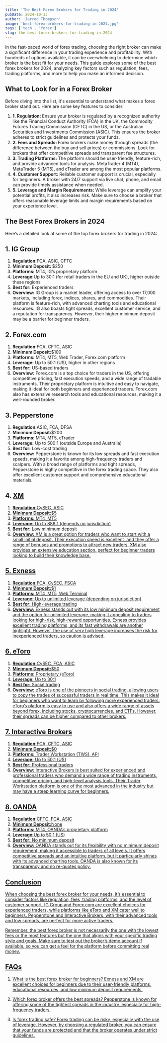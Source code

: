 ```yaml
---
title: 'The Best Forex Brokers for Trading in 2024'
pubDate: 2024-10-13
author: 'Jarrod Thompson'
image: 'best-forex-brokers-for-trading-in-2024.jpg'
tags: ['tech', 'forex']
slug: the-best-forex-brokers-for-trading-in-2024
---
```


In the fast-paced world of forex trading, choosing the right broker can make a significant difference in your trading experience and profitability. With hundreds of options available, it can be overwhelming to determine which broker is the best fit for your needs. This guide explores some of the best forex brokers for 2024, analyzing key factors such as regulation, fees, trading platforms, and more to help you make an informed decision.

## **What to Look for in a Forex Broker**

Before diving into the list, it's essential to understand what makes a forex broker stand out. Here are some key features to consider:

<ol>
<li><b>1. Regulation: </b> Ensure your broker is regulated by a recognized authority like the Financial Conduct Authority (FCA) in the UK, the Commodity Futures Trading Commission (CFTC) in the US, or the Australian Securities and Investments Commission (ASIC). This ensures the broker adheres to strict guidelines and protects your funds.
</li>

<li><b>2. Fees and Spreads: </b> 
Forex brokers make money through spreads (the difference between the buy and sell prices) or commissions. Look for brokers that offer competitive spreads and transparent fee structures.
</li>

<li><b>3. Trading Platforms: </b>
The platform should be user-friendly, feature-rich, and provide advanced tools for analysis. MetaTrader 4 (MT4), MetaTrader 5 (MT5), and cTrader are among the most popular platforms.
</li>
<li><b>4. Customer Support: </b>
Reliable customer support is crucial, especially for beginners. A broker with 24/7 support via live chat, phone, and email can provide timely assistance when needed.
</li>
<li><b>5. Leverage and Margin Requirements:</b>
While leverage can amplify your potential profits, it also increases risk. Make sure to choose a broker that offers reasonable leverage limits and margin requirements based on your experience level.
</li>
</ol>

## **The Best Forex Brokers in 2024**

Here’s a detailed look at some of the top forex brokers for trading in 2024:

## **1. IG Group**

<ol>
<li><b>Regulation:</b>FCA, ASIC, CFTC</li>
<li><b>Minimum Deposit: </b>$250</li>
<li><b>Platforms:</b> MT4, IG’s proprietary platform</li>
<li><b>Leverage:</b>Up to 30:1 (for retail traders in the EU and UK), higher outside these regions</li>
<li><b>Best for:</b> Experienced traders</li>
<li><b>Overview:</b> IG Group is a market leader, offering access to over 17,000 markets, including forex, indices, shares, and commodities. Their platform is feature-rich, with advanced charting tools and educational resources. IG also boasts tight spreads, excellent customer service, and a reputation for transparency. However, their higher minimum deposit may be a barrier for beginner traders.
</li>
</ol>

## **2. Forex.com**

<ol>
<li><b>Regulation:</b>FCA, CFTC, ASIC</li>
<li><b>Minimum Deposit:</b>$100</li>
<li><b>Platforms:</b> MT4, MT5, Web Trader, Forex.com platform</li>
<li><b>Leverage:</b> Up to 50:1 (US), higher in other regions</li>
<li><b>Best for:</b> US-based traders</li>
<li><b>Overview:</b> Forex.com is a top choice for traders in the US, offering competitive pricing, fast execution speeds, and a wide range of tradable instruments. Their proprietary platform is intuitive and easy to navigate, making it ideal for both beginners and experienced traders. Forex.com also has extensive research tools and educational resources, making it a well-rounded broker.
</li>
</ol>

## **3. Pepperstone**

<ol>
<li><b>Regulation:</b>ASIC, FCA, DFSA</li>
<li><b>Minimum Deposit:</b>$200</li>
<li><b>Platforms:</b> MT4, MT5, cTrader</li>
<li><b>Leverage:</b> Up to 500:1 (outside Europe and Australia)</li>
<li><b>Best for:</b> Low-cost trading</li>
<li><b>Overview:</b> Pepperstone is known for its low spreads and fast execution speeds, making it a favorite among high-frequency traders and scalpers. With a broad range of platforms and tight spreads, Pepperstone is highly competitive in the forex trading space. They also offer excellent customer support and comprehensive educational materials.
</li>
</ol>

## **4. <a href="https://www.xmglobal.com/referral?token=E4M4kOA5I6L1V8IUavrghA"/> XM**

<ol>
<li><b>Regulation:</b>CySEC, ASIC</li>
<li><b>Minimum Deposit:</b>$5</li>
<li><b>Platforms:</b> MT4, MT5</li>
<li><b>Leverage:</b> Up to 888:1 (depends on jurisdiction)</li>
<li><b>Best for:</b> Low minimum deposit</li>
<li><b>Overview:</b>  XM is a great option for traders who want to start with a small initial deposit. Their execution speed is excellent, and they offer a range of bonuses and promotions to attract new traders. XM also provides an extensive education section, perfect for beginner traders looking to build their knowledge base.
</li>
</ol>

## **5. <a href="https://one.exnesstrack.org/a/h0tu6p1i2m?platform=mobile&pid=mobile_share"/>Exness**
<ol>
<li><b>Regulation:</b>FCA, CySEC, FSCA</li>
<li><b>Minimum Deposit:</b>$1</li>
<li><b>Platforms:</b> MT4, MT5, Web Terminal</li>
<li><b>Leverage:</b> Up to unlimited leverage (depending on jurisdiction)</li>
<li><b>Best for:</b> High-leverage trading</li>
<li><b>Overview:</b>  Exness stands out with its low minimum deposit requirement and the option for unlimited leverage, making it appealing to traders looking for high-risk, high-reward opportunities. Exness provides excellent trading platforms, and its fast withdrawals are another highlight. However, the use of very high leverage increases the risk for inexperienced traders, so caution is advised.
</li>
</ol>



## **6. eToro**

<ol>
<li><b>Regulation:</b>CySEC, FCA, ASIC</li>
<li><b>Minimum Deposit:</b>$50</li>
<li><b>Platforms:</b> Proprietary (eToro)</li>
<li><b>Leverage:</b> Up to 30:1</li>
<li><b>Best for:</b> Social trading</li>
<li><b>Overview:</b> eToro is one of the pioneers in social trading, allowing users to copy the trades of successful traders in real time. This makes it ideal for beginners who want to learn by following more experienced traders. eToro’s platform is easy to use and also offers a wide range of assets beyond forex, including stocks, cryptocurrencies, and ETFs. However, their spreads can be higher compared to other brokers.
</li>
</ol>


## **7. Interactive Brokers**

<ol>
<li><b>Regulation:</b>FCA, CFTC, ASIC</li>
<li><b>Minimum Deposit:</b>$0</li>
<li><b>Platforms:</b> Trader Workstation (TWS), API</li>
<li><b>Leverage:</b> Up to 50:1 (US)</li>
<li><b>Best for:</b> Professional traders</li>
<li><b>Overview:</b> Interactive Brokers is best suited for experienced and professional traders who demand a wide range of trading instruments, competitive pricing, and high-level analysis tools. Their Trader Workstation platform is one of the most advanced in the industry but may have a steep learning curve for beginners.
</li>
</ol>




## **8. OANDA**

<ol>
<li><b>Regulation:</b>CFTC, FCA, ASIC</li>
<li><b>Minimum Deposit:</b>None</li>
<li><b>Platforms:</b> MT4, OANDA’s proprietary platform</li>
<li><b>Leverage:</b>Up to 50:1 (US)</li>
<li><b>Best for:</b> No minimum deposit</li>
<li><b>Overview:</b> OANDA stands out for its flexibility with no minimum deposit requirement, making it accessible to traders of all levels. It offers competitive spreads and an intuitive platform, but it particularly shines with its advanced charting tools. OANDA is also known for its transparency and no re-quotes policy.
</li>
</ol>

## **Conclusion**

When choosing the best forex broker for your needs, it’s essential to consider factors like regulation, fees, trading platforms, and the level of customer support. IG Group and Forex.com are excellent choices for experienced traders, while platforms like eToro and XM cater well to beginners. Pepperstone and Interactive Brokers, with their advanced tools and low spreads, are perfect for more active traders.

Remember, the best forex broker is not necessarily the one with the lowest fees or the most features but the one that aligns with your specific trading style and goals. Make sure to test out the broker’s demo account if available, so you can get a feel for the platform before committing real money.

## **FAQs**

1. What is the best forex broker for beginners? Exness and XM are excellent choices for beginners due to their user-friendly platforms, educational resources, and low minimum deposit requirements.

2. Which forex broker offers the best spreads? Pepperstone is known for offering some of the tightest spreads in the industry, especially for high-frequency traders.

3. Is forex trading safe? Forex trading can be risky, especially with the use of leverage. However, by choosing a regulated broker, you can ensure that your funds are protected and that the broker operates under strict guidelines.
